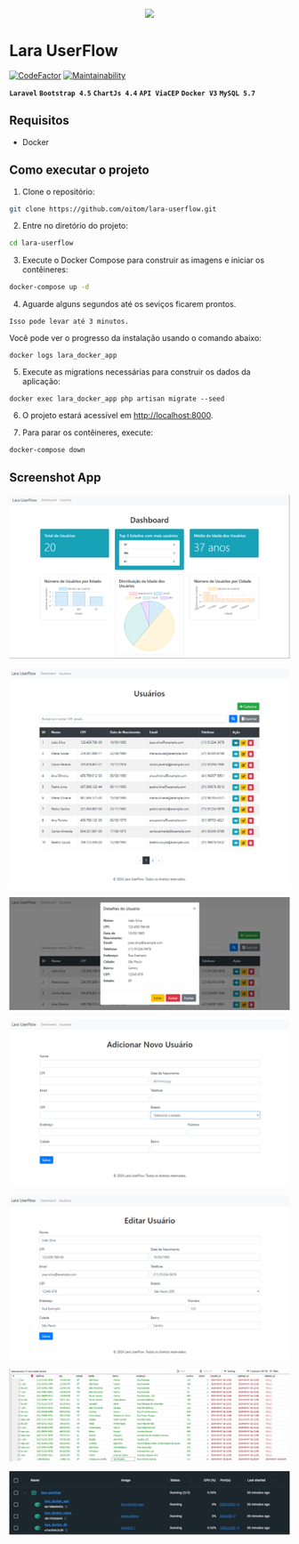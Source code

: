 <p align="center"><a href="https://laravel.com" target="_blank"><img src="https://raw.githubusercontent.com/laravel/art/master/logo-lockup/5%20SVG/2%20CMYK/1%20Full%20Color/laravel-logolockup-cmyk-red.svg" width="400"></a></p>


# Lara UserFlow

[![CodeFactor](https://www.codefactor.io/repository/github/oitom/lara-userflow/badge)](https://www.codefactor.io/repository/github/oitom/lara-userflow) [![Maintainability](https://api.codeclimate.com/v1/badges/dcc7615375dc117ab0c0/maintainability)](https://codeclimate.com/github/oitom/lara-userflow/maintainability)

**`Laravel`**
**`Bootstrap 4.5`**
**`ChartJs 4.4`**
**`API ViaCEP`**
**`Docker V3`**
**`MySQL 5.7`**
  

## Requisitos
- Docker

## Como executar o projeto
1. Clone o repositório:
```bash
git clone https://github.com/oitom/lara-userflow.git
```

2. Entre no diretório do projeto:
```bash
cd lara-userflow
```

3. Execute o Docker Compose para construir as imagens e iniciar os contêineres:
```bash
docker-compose up -d
```

4. Aguarde alguns segundos até os seviços ficarem prontos.
```
Isso pode levar até 3 minutos.
```
Você pode ver o progresso da instalação usando o comando abaixo:
```
docker logs lara_docker_app
```

5. Execute as migrations necessárias para construir os dados da aplicação:

```
docker exec lara_docker_app php artisan migrate --seed
```

6. O projeto estará acessível em [http://localhost:8000](http://localhost:8080).


7. Para parar os contêineres, execute:

```bash
docker-compose down
```

## Screenshot App
![Tela Inicial](public/img/home.png)

![Lista de usuários](public/img/lista-usuario.png)

![Modal usuário](public/img/lista-usuario-modal.png)

![Novo usuário](public/img/novo-usuario.png)

![Editar usuário](public/img/editar-usuario.png)

![Banco de dados](public/img/bd.png)

![Docker](public/img/docker.png)

